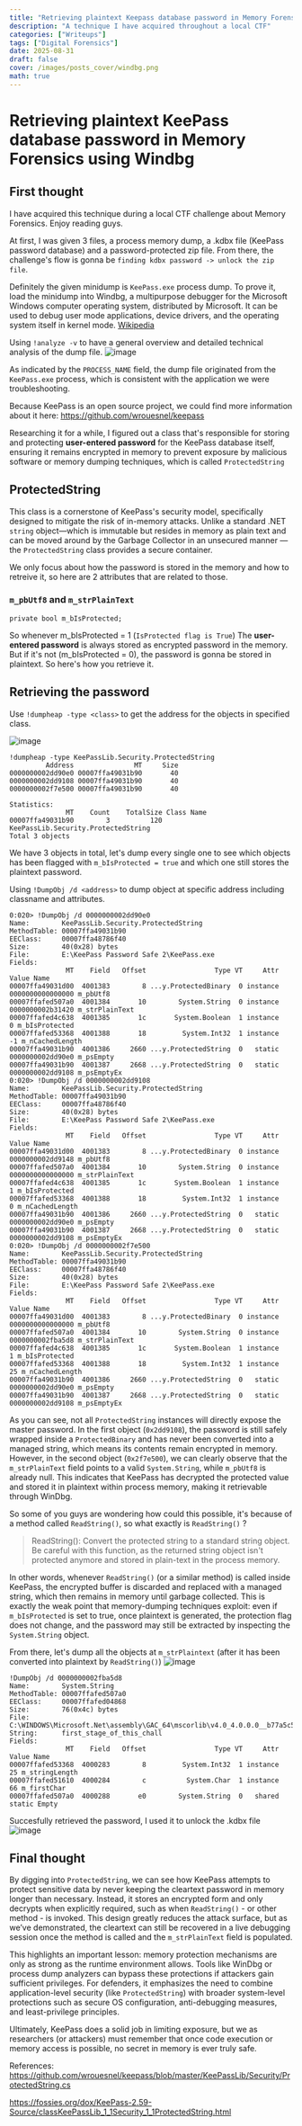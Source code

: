 ```yaml
---
title: "Retrieving plaintext Keepass database password in Memory Forensics using Windbg"
description: "A technique I have acquired throughout a local CTF"
categories: ["Writeups"]
tags: ["Digital Forensics"]
date: 2025-08-31
draft: false
cover: /images/posts_cover/windbg.png
math: true
---
```


# Retrieving plaintext KeePass database password in Memory Forensics using Windbg

## First thought

I have acquired this technique during a local CTF challenge about Memory Forensics. Enjoy reading guys.

At first, I was given 3 files, a process memory dump, a .kdbx file (KeePass password database) and a password-protected zip file. From there, the challenge's flow is gonna be `finding kdbx password -> unlock the zip file`.

Definitely the given minidump is `KeePass.exe` process dump. To prove it, load the minidump into Windbg, a multipurpose debugger for the Microsoft Windows computer operating system, distributed by Microsoft. It can be used to debug user mode applications, device drivers, and the operating system itself in kernel mode. [Wikipedia]([Wikipedia](https://en.wikipedia.org/wiki/WinDbg))

Using `!analyze -v` to have a general overview and detailed technical analysis of the dump file.
![image](https://hackmd.io/_uploads/r12Pp3z5xg.png)

As indicated by the `PROCESS_NAME` field, the dump file originated from the `KeePass.exe` process, which is consistent with the application we were troubleshooting.

Because KeePass is an open source project, we could find more information about it here: 
https://github.com/wrouesnel/keepass

Researching it for a while, I figured out a class that's responsible for storing and protecting **user-entered password** for the KeePass database itself, ensuring it remains encrypted in memory to prevent exposure by malicious software or memory dumping techniques, which is called `ProtectedString`

## ProtectedString
This class is a cornerstone of KeePass's security model, specifically designed to mitigate the risk of in-memory attacks. Unlike a standard .NET `string` object—which is immutable but resides in memory as plain text and can be moved around by the Garbage Collector in an unsecured manner — the `ProtectedString` class provides a secure container.

We only focus about how the password is stored in the memory and how to retreive it, so here are 2 attributes that are related to those.

### `m_pbUtf8` and `m_strPlainText`

```csharp=
private bool m_bIsProtected;
```
So whenever m_bIsProtected = 1 (`IsProtected flag is True`) The **user-entered password** is always stored as encrypted password in the memory. But if it's not (m_bIsProtected = 0), the password is gonna be stored in plaintext.
So here's how you retrieve it.

## Retrieving the password

Use `!dumpheap -type <class>` to get the address for the objects in specified class.

![image](https://hackmd.io/_uploads/BkmlVTfqeg.png)
``` 
!dumpheap -type KeePassLib.Security.ProtectedString
         Address               MT     Size
0000000002dd90e0 00007ffa49031b90       40     
0000000002dd9108 00007ffa49031b90       40     
0000000002f7e500 00007ffa49031b90       40     

Statistics:
              MT    Count    TotalSize Class Name
00007ffa49031b90        3          120 KeePassLib.Security.ProtectedString
Total 3 objects
```
We have 3 objects in total, let's dump every single one to see which objects has been flagged with `m_bIsProtected = true` and which one still stores the plaintext password.

Using `!DumpObj /d <address>` to dump object at specific address including classname and attributes.
```
0:020> !DumpObj /d 0000000002dd90e0
Name:        KeePassLib.Security.ProtectedString
MethodTable: 00007ffa49031b90
EEClass:     00007ffa48786f40
Size:        40(0x28) bytes
File:        E:\KeePass Password Safe 2\KeePass.exe
Fields:
              MT    Field   Offset                 Type VT     Attr            Value Name
00007ffa49031d00  4001383        8 ...y.ProtectedBinary  0 instance 0000000000000000 m_pbUtf8
00007ffafed507a0  4001384       10        System.String  0 instance 0000000002b31420 m_strPlainText
00007ffafed4c638  4001385       1c       System.Boolean  1 instance                0 m_bIsProtected
00007ffafed53368  4001388       18         System.Int32  1 instance               -1 m_nCachedLength
00007ffa49031b90  4001386     2660 ...y.ProtectedString  0   static 0000000002dd90e0 m_psEmpty
00007ffa49031b90  4001387     2668 ...y.ProtectedString  0   static 0000000002dd9108 m_psEmptyEx
0:020> !DumpObj /d 0000000002dd9108
Name:        KeePassLib.Security.ProtectedString
MethodTable: 00007ffa49031b90
EEClass:     00007ffa48786f40
Size:        40(0x28) bytes
File:        E:\KeePass Password Safe 2\KeePass.exe
Fields:
              MT    Field   Offset                 Type VT     Attr            Value Name
00007ffa49031d00  4001383        8 ...y.ProtectedBinary  0 instance 0000000002dd9148 m_pbUtf8
00007ffafed507a0  4001384       10        System.String  0 instance 0000000000000000 m_strPlainText
00007ffafed4c638  4001385       1c       System.Boolean  1 instance                1 m_bIsProtected
00007ffafed53368  4001388       18         System.Int32  1 instance                0 m_nCachedLength
00007ffa49031b90  4001386     2660 ...y.ProtectedString  0   static 0000000002dd90e0 m_psEmpty
00007ffa49031b90  4001387     2668 ...y.ProtectedString  0   static 0000000002dd9108 m_psEmptyEx
0:020> !DumpObj /d 0000000002f7e500
Name:        KeePassLib.Security.ProtectedString
MethodTable: 00007ffa49031b90
EEClass:     00007ffa48786f40
Size:        40(0x28) bytes
File:        E:\KeePass Password Safe 2\KeePass.exe
Fields:
              MT    Field   Offset                 Type VT     Attr            Value Name
00007ffa49031d00  4001383        8 ...y.ProtectedBinary  0 instance 0000000000000000 m_pbUtf8
00007ffafed507a0  4001384       10        System.String  0 instance 0000000002fba5d8 m_strPlainText
00007ffafed4c638  4001385       1c       System.Boolean  1 instance                1 m_bIsProtected
00007ffafed53368  4001388       18         System.Int32  1 instance               25 m_nCachedLength
00007ffa49031b90  4001386     2660 ...y.ProtectedString  0   static 0000000002dd90e0 m_psEmpty
00007ffa49031b90  4001387     2668 ...y.ProtectedString  0   static 0000000002dd9108 m_psEmptyEx
```
As you can see, not all `ProtectedString` instances will directly expose the master password. In the first object (`0x2dd9108`), the password is still safely wrapped inside a `ProtectedBinary` and has never been converted into a managed string, which means its contents remain encrypted in memory. However, in the second object (`0x2f7e500`), we can clearly observe that the `m_strPlainText` field points to a valid `System.String`, while `m_pbUtf8` is already null. This indicates that KeePass has decrypted the protected value and stored it in plaintext within process memory, making it retrievable through WinDbg.

So some of you guys are wondering how could this possible, it's because of a method called `ReadString()`, so what exactly is `ReadString()` ?
>ReadString(): Convert the protected string to a standard string object. Be careful with this function, as the returned string object isn't protected anymore and stored in plain-text in the process memory.

In other words, whenever `ReadString()` (or a similar method) is called inside KeePass, the encrypted buffer is discarded and replaced with a managed string, which then remains in memory until garbage collected. This is exactly the weak point that memory-dumping techniques exploit: even if `m_bIsProtected` is set to true, once plaintext is generated, the protection flag does not change, and the password may still be extracted by inspecting the `System.String` object.

From there, let's dump all the objects at `m_strPlaintext` (after it has been converted into plaintext by `ReadString()`)
![image](https://hackmd.io/_uploads/Bk1LYpGcex.png)
```
!DumpObj /d 0000000002fba5d8
Name:        System.String
MethodTable: 00007ffafed507a0
EEClass:     00007ffafed04868
Size:        76(0x4c) bytes
File:        C:\WINDOWS\Microsoft.Net\assembly\GAC_64\mscorlib\v4.0_4.0.0.0__b77a5c561934e089\mscorlib.dll
String:      first_stage_of_this_chall
Fields:
              MT    Field   Offset                 Type VT     Attr            Value Name
00007ffafed53368  4000283        8         System.Int32  1 instance               25 m_stringLength
00007ffafed51610  4000284        c          System.Char  1 instance               66 m_firstChar
00007ffafed507a0  4000288       e0        System.String  0   shared           static Empty
```
Succesfully retrieved the password, I used it to unlock the .kdbx file
![image](https://hackmd.io/_uploads/B1DRYaM9ge.png)


## Final thought
By digging into `ProtectedString`, we can see how KeePass attempts to protect sensitive data by never keeping the cleartext password in memory longer than necessary. Instead, it stores an encrypted form and only decrypts when explicitly required, such as when `ReadString()` - or other method - is invoked. This design greatly reduces the attack surface, but as we’ve demonstrated, the cleartext can still be recovered in a live debugging session once the method is called and the `m_strPlainText` field is populated.

This highlights an important lesson: memory protection mechanisms are only as strong as the runtime environment allows. Tools like WinDbg or process dump analyzers can bypass these protections if attackers gain sufficient privileges. For defenders, it emphasizes the need to combine application-level security (like `ProtectedString`) with broader system-level protections such as secure OS configuration, anti-debugging measures, and least-privilege principles.

Ultimately, KeePass does a solid job in limiting exposure, but we as researchers (or attackers) must remember that once code execution or memory access is possible, no secret in memory is ever truly safe.

References:
https://github.com/wrouesnel/keepass/blob/master/KeePassLib/Security/ProtectedString.cs

https://fossies.org/dox/KeePass-2.59-Source/classKeePassLib_1_1Security_1_1ProtectedString.html
